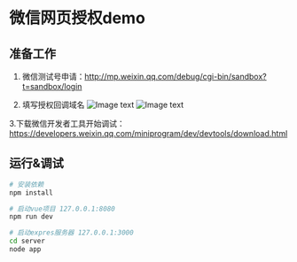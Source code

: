# 微信网页授权demo

## 准备工作

1. 微信测试号申请：http://mp.weixin.qq.com/debug/cgi-bin/sandbox?t=sandbox/login

2. 填写授权回调域名
![Image text](https://github.com/huahua0406/vue-wechat-login/blob/master/static/img1.png)
![Image text](https://github.com/huahua0406/vue-wechat-login/blob/master/static/img2.png)

3.下载微信开发者工具开始调试：https://developers.weixin.qq.com/miniprogram/dev/devtools/download.html


## 运行&调试

``` bash
# 安装依赖
npm install

# 启动vue项目 127.0.0.1:8080
npm run dev

# 启动expres服务器 127.0.0.1:3000
cd server
node app

```

